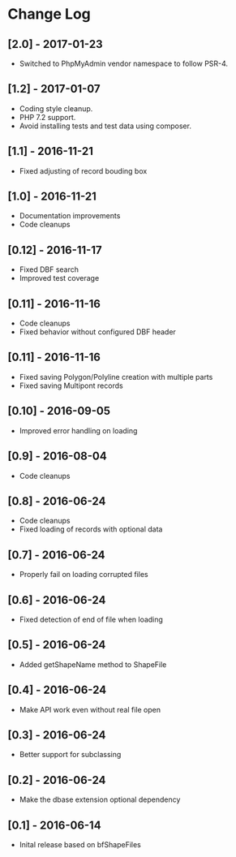 # Change Log

## [2.0] - 2017-01-23

* Switched to PhpMyAdmin vendor namespace to follow PSR-4.

## [1.2] - 2017-01-07

* Coding style cleanup.
* PHP 7.2 support.
* Avoid installing tests and test data using composer.

## [1.1] - 2016-11-21

* Fixed adjusting of record bouding box

## [1.0] - 2016-11-21

* Documentation improvements
* Code cleanups

## [0.12] - 2016-11-17

* Fixed DBF search
* Improved test coverage

## [0.11] - 2016-11-16

* Code cleanups
* Fixed behavior without configured DBF header

## [0.11] - 2016-11-16

* Fixed saving Polygon/Polyline creation with multiple parts
* Fixed saving Multipont records

## [0.10] - 2016-09-05

* Improved error handling on loading

## [0.9] - 2016-08-04

* Code cleanups

## [0.8] - 2016-06-24

* Code cleanups
* Fixed loading of records with optional data

## [0.7] - 2016-06-24

* Properly fail on loading corrupted files

## [0.6] - 2016-06-24

* Fixed detection of end of file when loading

## [0.5] - 2016-06-24

* Added getShapeName method to ShapeFile

## [0.4] - 2016-06-24

* Make API work even without real file open

## [0.3] - 2016-06-24

* Better support for subclassing

## [0.2] - 2016-06-24

* Make the dbase extension optional dependency

## [0.1] - 2016-06-14

* Inital release based on bfShapeFiles
